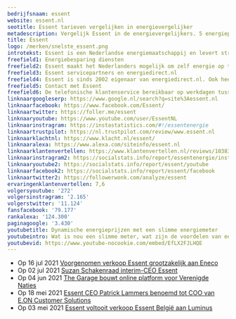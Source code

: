 ```yaml
---
bedrijfsnaam: essent  
website: essent.nl   
seotitle: Essent tarieven vergelijken in energievergelijker    
metadescription: Vergelijk Essent in de energievergelijkers. 5 energieprijs vergelijkers met elkaar vergeleken.     
title: Essent  
logo: /merken/snelste_essent.png  
introtekst: Essent is een Nederlandse energiemaatschappij en levert stroom en gas aan particuliere en zakelijke klanten. Het bedrijf is opgericht in 1909. In 1999 kreeg het bedrijf de naam Essent. Dit was na het samenvoegen van EDON en de PNEM/Mega Groep. In 2009 werd het netwerkbedrijf afgesplitst van Essent. Zij gingen verder onder de naam Enexis. Essent werd dat jaar verkocht aan het Duitse RWE.  In 2016 werd Essent verkocht aan Innogy en sinds 2020 is E.ON het moederbedrijf. Essent produceert, verhandelt en levert energie en helpt klanten bij het verduurzamen van huizen en gebouwen.   
freefield1: Energiebesparing diensten  
freefield2: Essent maakt het Nederlanders mogelijk om zelf energie op te wekken en energie te besparen. Door te investeren in energiebesparende producten zoals zonnepanelen, een cv-ketel, warmtepomp of isolatie. Zakelijke klanten regelen ook ledverlichting via Essent.   
freefield3: Essent servicepartners en energiedirect.nl  
freefield4: Essent is sinds 2002 eigenaar van energiedirect.nl. Ook heeft Essent verschillende bedrijven in bezit die energiebesparende producten aanbieden. Voor klanten is er de VerbruiksManager+ app. De app geeft inzicht in verbruik en helpt om energie te besparen.  
freefield5: Contact met Essent  
freefield6: De telefonische klantenservice bereikbaar op werkdagen tussen 08.00 en 18.00 uur via 0900-1550. Ook is het mogelijk contact  op te nemen via Facebook of Twitter. Op de website draait ook een chatbot die je met je vragen helpt.  
linknaargoogleserp: https://www.google.nl/search?q=site%3Aessent.nl  
linknaarfacebook: https://www.facebook.com/Essent/  
linknaartwitter: https://foller.me/essent  
linknaaryoutube: https://www.youtube.com/user/EssentNL  
linknaarinstragram: https://instastatistics.com/#!/essentenergie  
linknaartrustpilot: https://nl.trustpilot.com/review/www.essent.nl  
linknaarklachtnl: https://www.klacht.nl/essent/  
linknaaralexa: https://www.alexa.com/siteinfo/essent.nl  
linknaarklantenvertellen: https://www.klantenvertellen.nl/reviews/1038383/essent  
linknaarinstragram2: https://socialstats.info/report/essentenergie/instagram  
linknaaryoutube2: https://socialstats.info/report/essent/youtube  
linknaarfacebook2: https://socialstats.info/report/essent/facebook  
linknaartwitter2: https://followerwonk.com/analyze/essent  
ervaringenklantenvertellen: 7,6  
volgersyoutube: '272'  
volgersinstragram: '2.165'  
volgerstwitter: '11.124'  
fansfacebook: '79.177'  
rankalexa: '124.300'  
paginagoogle: '3.430'  
youtubetitle: Dynamische energieprijzen met een slimme energiemeter  
youtubeintro: Wat is nou een slimme meter, wat zijn de voordelen van een slimme meter voor jou en voor de netbeheerder. Betaal ik nu meer of minder voor mijn energie als ik een slimme meter heb. Meer over slimme meters en dynamische energieprijzen in de video van Essent.  
youtubevid: https://www.youtube-nocookie.com/embed/EfLX2FJLHQE  
---
```




- Op 16 jul 2021 [Voorgenomen verkoop Essent grootzakelijk aan Eneco](https://www.essent.nl/content/overessent/actueel/index.html/voorgenomen-verkoop-essent-grootzakelijk-aan-eneco/)
- Op 02 jul 2021 [Suzan Schakenraad interim-CEO Essent](https://www.essent.nl/content/overessent/actueel/index.html/suzan-schakenraad-interim-ceo-essent/)
- Op 04 jun 2021 [The Garage bouwt online platform voor Verenigde Naties](https://www.essent.nl/content/overessent/actueel/index.html/the--garage-bouwt-online-platform-voor-verenigde-naties/)
- Op 18 mei 2021 [Essent CEO Patrick Lammers benoemd tot COO van E.ON Customer Solutions](https://www.essent.nl/content/overessent/actueel/index.html/essent-ceo-patrick-lammers-benoemd-tot-coo-van-eon-customer-solutions/)
- Op 03 mei 2021 [Essent voltooit verkoop Essent België aan Luminus](https://www.essent.nl/content/overessent/actueel/index.html/essent-voltooit-verkoop-essent-belgie-aan-luminus/)
